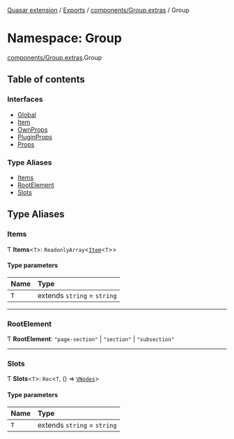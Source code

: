 [Quasar extension](../index.md) / [Exports](../modules.md) / [components/Group.extras](components_Group_extras.md) / Group

# Namespace: Group

[components/Group.extras](components_Group_extras.md).Group

## Table of contents

### Interfaces

- [Global](../interfaces/components_Group_extras.Group.Global.md)
- [Item](../interfaces/components_Group_extras.Group.Item.md)
- [OwnProps](../interfaces/components_Group_extras.Group.OwnProps.md)
- [PluginProps](../interfaces/components_Group_extras.Group.PluginProps.md)
- [Props](../interfaces/components_Group_extras.Group.Props.md)

### Type Aliases

- [Items](components_Group_extras.Group.md#items)
- [RootElement](components_Group_extras.Group.md#rootelement)
- [Slots](components_Group_extras.Group.md#slots)

## Type Aliases

### Items

Ƭ **Items**<`T`\>: `ReadonlyArray`<[`Item`](../interfaces/components_Group_extras.Group.Item.md)<`T`\>\>

#### Type parameters

| Name | Type |
| :------ | :------ |
| `T` | extends `string` = `string` |

___

### RootElement

Ƭ **RootElement**: ``"page-section"`` \| ``"section"`` \| ``"subsection"``

___

### Slots

Ƭ **Slots**<`T`\>: `Rec`<`T`, () => [`VNodes`](components_api_misc.md#vnodes)\>

#### Type parameters

| Name | Type |
| :------ | :------ |
| `T` | extends `string` = `string` |
